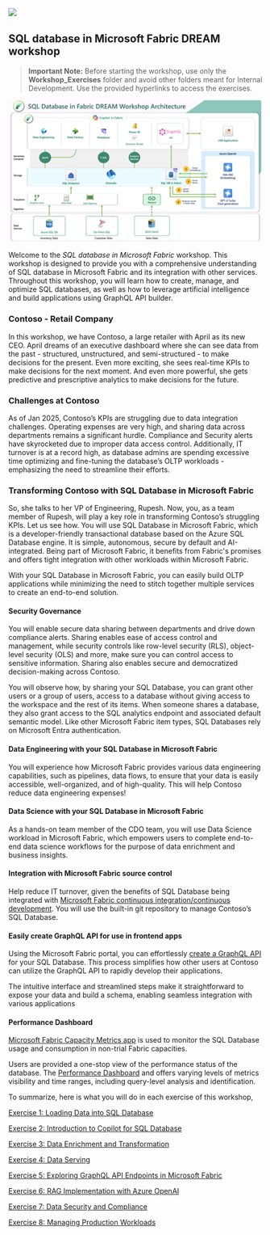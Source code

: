 ![](https://raw.githubusercontent.com/microsoft/sqlworkshops/master/graphics/microsoftlogo.png)
## SQL database in Microsoft Fabric DREAM workshop


 
><strong>Important Note:</strong> Before starting the workshop, use only the **Workshop_Exercises**  folder and avoid other folders meant for Internal Development. Use the provided hyperlinks to access the exercises.

 ![](../media/Architecture-diagram.png)

Welcome to the *SQL database in Microsoft Fabric* workshop. This workshop is designed to provide you with a comprehensive understanding of SQL database in Microsoft Fabric and its integration with other services. Throughout this workshop, you will learn how to create, manage, and optimize SQL databases, as well as how to leverage artificial intelligence and build applications using GraphQL API builder.


### Contoso - Retail Company
In this workshop, we have Contoso, a large retailer with April as its new CEO. April dreams of an executive dashboard where she can see data from the past - structured, unstructured, and semi-structured - to make decisions for the present. Even more exciting, she sees real-time KPIs to make decisions for the next moment. And even more powerful, she gets predictive and prescriptive analytics to make decisions for the future.

### Challenges at Contoso
As of Jan 2025, Contoso’s KPIs are struggling due to data integration challenges. Operating expenses are very high, and sharing data across departments remains a significant hurdle. Compliance and Security alerts have skyrocketed due to improper data access control. Additionally, IT turnover is at a record high, as database admins are spending excessive time optimizing and fine-tuning the database’s OLTP workloads - emphasizing the need to streamline their efforts.

### Transforming Contoso with SQL Database in Microsoft Fabric

So, she talks to her VP of Engineering, Rupesh. Now, you, as a team member of Rupesh, will play a key role in transforming Contoso’s struggling KPIs. Let us see how.
You will use SQL Database in Microsoft Fabric, which is a developer-friendly transactional database based on the Azure SQL Database engine. It is simple, autonomous, secure by default and AI-integrated. Being part of Microsoft Fabric, it benefits from Fabric's promises and offers tight integration with other workloads within Microsoft Fabric.

With your SQL Database in Microsoft Fabric, you can easily build OLTP applications while minimizing the need to stitch together multiple services to create an end-to-end solution.


#### Security Governance
You will enable secure data sharing between departments and drive down compliance alerts. Sharing enables ease of access control and management, while security controls like row-level security (RLS), object-level security (OLS) and more, make sure you can control access to sensitive information. Sharing also enables secure and democratized decision-making across Contoso.

You will observe how, by sharing your SQL Database, you can grant other users or a group of users, access to a database without giving access to the workspace and the rest of its items. When someone shares a database, they also grant access to the SQL analytics endpoint and associated default semantic model. Like other Microsoft Fabric item types, SQL Databases rely on Microsoft Entra authentication. 


#### Data Engineering with your SQL Database in Microsoft Fabric
You will experience how Microsoft Fabric provides various data engineering capabilities, such as pipelines, data flows, to ensure that your data is easily accessible, well-organized, and of high-quality. This will help Contoso reduce data engineering expenses!

#### Data Science with your SQL Database in Microsoft Fabric
As a hands-on team member of the CDO team, you will use Data Science workload in Microsoft Fabric, which empowers users to complete end-to-end data science workflows for the purpose of data enrichment and business insights.   

#### Integration with Microsoft Fabric source control
Help reduce IT turnover, given the benefits of SQL Database being integrated with [Microsoft Fabric continuous integration/continuous development](https://learn.microsoft.com/en-us/fabric/cicd/cicd-overview). You will use the built-in git repository to manage Contoso’s SQL Database. 

#### Easily create GraphQL API for use in frontend apps
Using the Microsoft Fabric portal, you can effortlessly [create a GraphQL API](https://learn.microsoft.com/en-us/fabric/database/sql/graphql-api) for your SQL Database. This process simplifies how other users at Contoso can utilize the GraphQL API to rapidly develop their applications. 

The intuitive interface and streamlined steps make it straightforward to expose your data and build a schema, enabling seamless integration with various applications

#### Performance Dashboard
 [Microsoft Fabric Capacity Metrics app](https://learn.microsoft.com/en-us/fabric/enterprise/metrics-app) is used to monitor the SQL Database usage and consumption in non-trial Fabric capacities.

 Users are provided a one-stop view of the performance status of the database. The [Performance Dashboard](https://learn.microsoft.com/en-us/fabric/database/sql/performance-dashboard) and offers varying levels of metrics visibility and time ranges, including query-level analysis and identification. 


To summarize, here is what you will do in each exercise of this workshop,

[Exercise 1: Loading Data into SQL Database](https://github.com/CloudLabsAI-Azure/SQL-database-in-Microsoft-Fabric/blob/main/Workshop_Exercises/01%20-%20Loading%20Data%20into%20SQL%20Database.md)

[Exercise 2: Introduction to Copilot for SQL Database](https://github.com/CloudLabsAI-Azure/SQL-database-in-Microsoft-Fabric/blob/main/Workshop_Exercises/02%20-%20Introduction%20to%20Copilot%20for%20SQL%20Database.md)

[Exercise 3: Data Enrichment and Transformation](https://github.com/CloudLabsAI-Azure/SQL-database-in-Microsoft-Fabric/blob/main/Workshop_Exercises/03%20-%20Data%20Enrichment.md)

[Exercise 4: Data Serving](https://github.com/CloudLabsAI-Azure/SQL-database-in-Microsoft-Fabric/blob/main/Workshop_Exercises/04%20-%20Data%20Serving.md)

[Exercise 5: Exploring GraphQL API Endpoints in Microsoft Fabric](https://github.com/CloudLabsAI-Azure/SQL-database-in-Microsoft-Fabric/blob/main/Workshop_Exercises/05%20-%20Exploring%20GraphQL%20API%20Endpoints%20in%20Microsoft%20Fabric.md)

[Exercise 6: RAG Implementation with Azure OpenAI](https://github.com/CloudLabsAI-Azure/SQL-database-in-Microsoft-Fabric/blob/main/Workshop_Exercises/06-%20RAG%20Implementation%20with%20Azure%20OpenAI.md)

[Exercise 7: Data Security and Compliance](https://github.com/CloudLabsAI-Azure/SQL-database-in-Microsoft-Fabric/blob/main/Workshop_Exercises/07%20-%20Data%20Security%20and%20Compliance.md)

[Exercise 8: Managing Production Workloads](https://github.com/CloudLabsAI-Azure/SQL-database-in-Microsoft-Fabric/blob/main/Workshop_Exercises/08%20-%20Managing%20Production%20Workloads.md)
